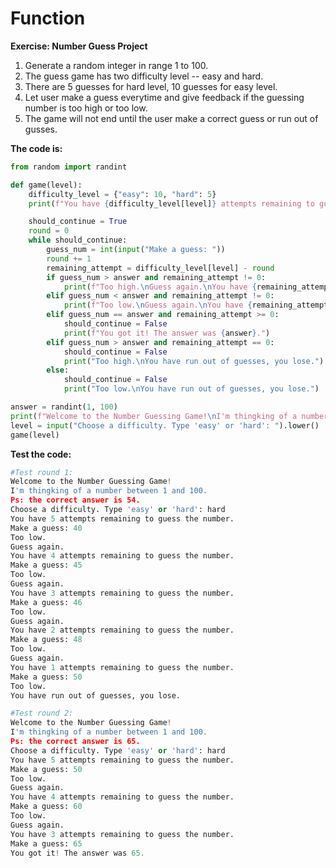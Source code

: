 # Function

**Exercise: Number Guess Project**

1. Generate a random integer in range 1 to 100.
2. The guess game has two difficulty level -- easy and hard.
3. There are 5 guesses for hard level, 10 guesses for easy level.
4. Let user make a guess everytime and give feedback if the guessing number is too high or too low.
5. The game will not end until the user make a correct guess or run out of gusses.

**The code is:**
```py
from random import randint

def game(level):
    difficulty_level = {"easy": 10, "hard": 5}
    print(f"You have {difficulty_level[level]} attempts remaining to guess the number.")

    should_continue = True
    round = 0
    while should_continue:
        guess_num = int(input("Make a guess: "))
        round += 1
        remaining_attempt = difficulty_level[level] - round
        if guess_num > answer and remaining_attempt != 0:
            print(f"Too high.\nGuess again.\nYou have {remaining_attempt} attempts remaining to guess the number.")
        elif guess_num < answer and remaining_attempt != 0:
            print(f"Too low.\nGuess again.\nYou have {remaining_attempt} attempts remaining to guess the number.")
        elif guess_num == answer and remaining_attempt >= 0:
            should_continue = False
            print(f"You got it! The answer was {answer}.")
        elif guess_num > answer and remaining_attempt == 0:
            should_continue = False
            print("Too high.\nYou have run out of guesses, you lose.")
        else:
            should_continue = False
            print("Too low.\nYou have run out of guesses, you lose.")

answer = randint(1, 100)
print(f"Welcome to the Number Guessing Game!\nI'm thingking of a number between 1 and 100.\nPs: the correct answer is {answer}.")
level = input("Choose a difficulty. Type 'easy' or 'hard': ").lower()
game(level)
```

**Test the code:**
```py
#Test round 1:
Welcome to the Number Guessing Game!
I'm thingking of a number between 1 and 100.
Ps: the correct answer is 54.
Choose a difficulty. Type 'easy' or 'hard': hard
You have 5 attempts remaining to guess the number.
Make a guess: 40
Too low.
Guess again.
You have 4 attempts remaining to guess the number.
Make a guess: 45
Too low.
Guess again.
You have 3 attempts remaining to guess the number.
Make a guess: 46
Too low.
Guess again.
You have 2 attempts remaining to guess the number.
Make a guess: 48
Too low.
Guess again.
You have 1 attempts remaining to guess the number.
Make a guess: 50
Too low.
You have run out of guesses, you lose.

#Test round 2:
Welcome to the Number Guessing Game!
I'm thingking of a number between 1 and 100.
Ps: the correct answer is 65.
Choose a difficulty. Type 'easy' or 'hard': hard
You have 5 attempts remaining to guess the number.
Make a guess: 50
Too low.
Guess again.
You have 4 attempts remaining to guess the number.
Make a guess: 60
Too low.
Guess again.
You have 3 attempts remaining to guess the number.
Make a guess: 65
You got it! The answer was 65.
```

